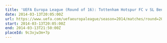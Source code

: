 ```yaml
---
title: 'UEFA Europa League (Round of 16): Tottenham Hotspur FC v SL Benfica'
date: 2014-03-13T20:05:00Z
url: https://www.uefa.com/uefaeuropaleague/season=2014/matches/round=2000471/match=2012657/
start: 2014-03-13T20:05:00Z
end: 2014-03-13T21:50:00Z
placeId: 9c3xjw3m+7p
---
```

